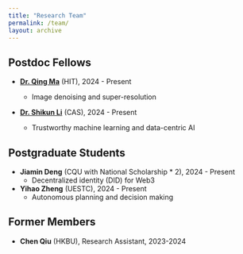 ```yaml
---
title: "Research Team"
permalink: /team/
layout: archive
---
```


## Postdoc Fellows
* **[Dr. Qing Ma](https://scholar.google.com/citations?user=x6QQGQkAAAAJ&hl=en)** (HIT), 2024 - Present
  * Image denoising and super-resolution

* **[Dr. Shikun Li](https://imsg.ac.cn/people/lishikun.html)** (CAS), 2024 - Present
  * Trustworthy machine learning and data-centric AI




## Postgraduate Students
* **Jiamin Deng** (CQU with National Scholarship * 2), 2024 - Present
  * Decentralized identity (DID) for Web3
* **Yihao Zheng** (UESTC), 2024 - Present
  * Autonomous planning and decision making




## Former Members
* **Chen Qiu** (HKBU), Research Assistant, 2023-2024
